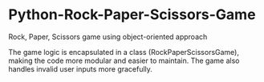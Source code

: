 # Python-Rock-Paper-Scissors-Game
Rock, Paper, Scissors game using object-oriented approach

The game logic is encapsulated in a class (RockPaperScissorsGame), making the code more modular and easier to maintain. The game also handles invalid user inputs more gracefully.
